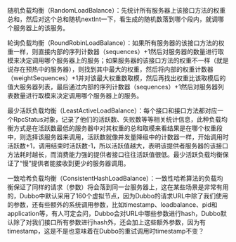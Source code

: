 随机负载均衡（RandomLoadBalance）：先统计所有服务器上该接口方法的权重总和，然后对这个总和随机nextInt一下，看生成的随机数落到哪个段内，就调哪个服务器上的该服务。

轮询负载均衡（RoundRobinLoadBalance）：如果所有服务器的该接口方法的权重一样，则直接内部的序列计数器（sequences）+1然后对服务器的数量进行取模来决定调用哪个服务器上的服务；如果服务器的该接口方法的权重不一样（就是说存在预热中的服务器），则找到其中最大的权重，然后将内部的权重计数器（weightSequences）+1并对该最大权重数取模，然后再找出权重比该取模后的值大服务器列表，最后通过内部的序列计数器（sequences）+1然后对服务器列表数量进行取模来决定调用哪个服务器上的服务。

最少活跃负载均衡（LeastActiveLoadBalance）：每个接口和接口方法都对应一个RpcStatus对象，记录了他们的活跃数、失败数等等相关统计信息，此种负载均衡方式是在活跃数最低的服务器中对其权重的总和取模来看结果是在哪个权重段中，则选择该服务器来调用，活跃数就像并发量降级中的计数器一样，开始调用时活跃数+1，调用结束时活跃数-1，所以活跃值越大，表明该提供者服务器的该接口方法耗时越长，而消费能力强的提供者接口往往活跃值很低。最少活跃负载均衡保证了“慢”提供者能接收到更少的服务器调用。

一致哈希负载均衡（ConsistentHashLoadBalance）：一致性哈希算法的负载均衡保证了同样的请求（参数）将会落到同一台服务器上，这在某些场景是非常有用的，Dubbo中默认采用了160个虚拟节点，因为Dubbo的请求URL中除了我们使用的参数，还有些额外的系统调用参数，比如timestamp、loadbalance、pid和application等，有人可定会问，Dubbo会对URL中哪些参数进行hash，Dubbo默认除了对我们接口所有参数进行hash外，还会加上这些额外参数，因为有timestamp，这是不是也意味着在Dubbo的重试调用时timestamp不变？